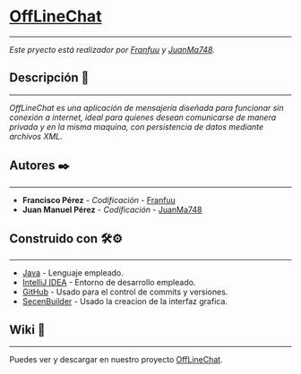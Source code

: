 # [OffLineChat](https://github.com/Franfuu/OfflineChat)

___

_Este pryecto está realizador por [Franfuu](https://github.com/Franfuu) y [JuanMa748](https://github.com/JuanManuel748)._
## Descripción 📄

___

_OffLineChat es una aplicación de mensajería diseñada para funcionar sin conexión a internet, ideal para quienes desean comunicarse de manera privada y en la misma maquina, con persistencia de datos mediante archivos XML._

## Autores ✒️

___

* **Francisco Pérez** - *Codificación* - [Franfuu](https://github.com/Franfuu)
* **Juan Manuel Pérez** - *Codificación* - [JuanMa748](https://github.com/JuanManuel748)

## Construido con 🛠️⚙️
___

* [Java](https://www.java.com/es/) - Lenguaje empleado.
* [IntelliJ IDEA](https://www.jetbrains.com/es-es/idea/) - Entorno de desarrollo empleado.
* [GitHub](https://github.com/) - Usado para el control de commits y versiones.
* [SecenBuilder](https://gluonhq.com/products/scene-builder/) - Usado la creacion de la interfaz grafica.
  
## Wiki 📖
___
Puedes ver y descargar en nuestro proyecto [OffLineChat](https://github.com/Franfuu/OfflineChat).
